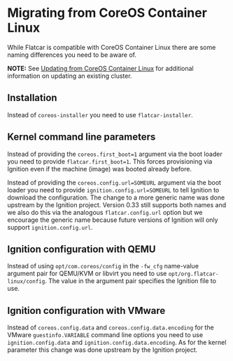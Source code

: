 # Migrating from CoreOS Container Linux

While Flatcar is compatible with CoreOS Container Linux there are some naming differences you need to be aware of.

**NOTE:** See [Updating from CoreOS Container Linux](https://docs.flatcar-linux.org/os/update-from-container-linux/)
for additional information on updating an existing cluster.

## Installation

Instead of `coreos-installer` you need to use `flatcar-installer`.

## Kernel command line parameters

Instead of providing the `coreos.first_boot=1` argument via the boot loader you need to provide `flatcar.first_boot=1`.
This forces provisioning via Ignition even if the machine (image) was booted already before.

Instead of providing the `coreos.config.url=SOMEURL` argument via the boot loader you need to provide `ignition.config.url=SOMEURL`
to tell Ignition to download the configuration.
The change to a more generic name was done upstream by the Ignition project. Version 0.33 still supports both names and we
also do this via the analogous `flatcar.config.url` option but we encourage the generic name because future versions of Ignition
will only support `ignition.config.url`.

## Ignition configuration with QEMU

Instead of using `opt/com.coreos/config` in the `-fw_cfg` name-value argument pair for QEMU/KVM or libvirt you need to use `opt/org.flatcar-linux/config`.
The value in the argument pair specifies the Ignition file to use.

## Ignition configuration with VMware

Instead of `coreos.config.data` and `coreos.config.data.encoding` for the VMware `guestinfo.VARIABLE` command line options you need
to use `ignition.config.data` and `ignition.config.data.encoding`.
As for the kernel parameter this change was done upstream by the Ignition project.
